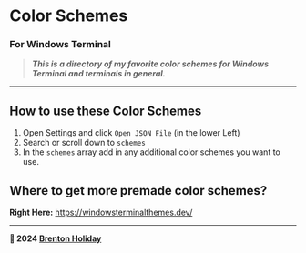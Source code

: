 # Color Schemes

### For Windows Terminal

> ***This is a directory of my favorite color schemes for Windows Terminal and terminals in general.***

---

## How to use these Color Schemes

1. Open Settings and click `Open JSON File` (in the lower Left)
2. Search or scroll down to `schemes`
3. In the `schemes` array add in any additional color schemes you want to use.

## Where to get more premade color schemes?

**Right Here:** https://windowsterminalthemes.dev/

------

**🤍 2024 [Brenton Holiday](https://brenton.holiday)**